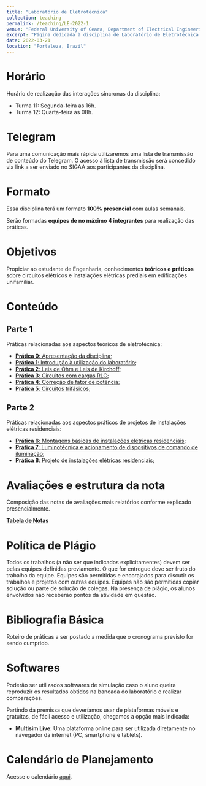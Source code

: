 ```yaml
---
title: "Laboratório de Eletrotécnica"
collection: teaching
permalink: /teaching/LE-2022-1
venue: "Federal University of Ceara, Department of Electrical Engineering"
excerpt: "Página dedicada à disciplina de Laboratório de Eletrotécnica - 2022.1"
date: 2022-03-21
location: "Fortaleza, Brazil"
---
```


# Horário

Horário de realização das interações síncronas da disciplina:
- Turma 11: Segunda-feira as 16h.
- Turma 12: Quarta-feira as 08h.

# Telegram

Para uma comunicação mais rápida utilizaremos uma lista de transmissão de conteúdo do Telegram. O acesso à lista de transmissão será concedido via link a ser enviado no SIGAA aos participantes da disciplina.

# Formato

Essa disciplina terá um formato **100% presencial** com aulas semanais.

Serão formadas **equipes de no máximo 4 integrantes** para realização das práticas. 

# Objetivos

Propiciar ao estudante de Engenharia, conhecimentos **teóricos e práticos** sobre circuitos elétricos e instalações elétricas prediais em edificações unifamiliar.

# Conteúdo

## Parte 1

Práticas relacionadas aos aspectos teóricos de eletrotécnica:
- [**Prática 0**: Apresentação da disciplina](/teaching/LE-2022-1/Lab-0);
- [**Prática 1**: Introdução à utilização do laboratório](/teaching/LE-2022-1/Lab-1);
- [**Prática 2**: Leis de Ohm e Leis de Kirchoff](/teaching/LE-2022-1/Lab-2);
- [**Prática 3**: Circuitos com cargas RLC](/teaching/LE-2022-1/Lab-3);
- [**Prática 4**: Correção de fator de potência](/teaching/LE-2022-1/Lab-4);
- [**Prática 5**: Circuitos trifásicos](/teaching/LE-2022-1/Lab-5);

## Parte 2

Práticas relacionadas aos aspectos práticos de projetos de instalações elétricas residenciais:
- [**Prática 6**: Montagens básicas de instalações elétricas residenciais](/teaching/LE-2022-1/Lab-6);
- [**Prática 7**: Luminotécnica e acionamento de dispositivos de comando de iluminação](/teaching/LE-2022-1/Lab-7);
- [**Prática 8**: Projeto de instalações elétricas residenciais](/teaching/LE-2022-1/Lab-8);

# Avaliações e estrutura da nota

Composição das notas de avaliações mais relatórios conforme explicado presencialmente.

[**Tabela de Notas**](/teaching/LE-2022-1/notas)

# Política de Plágio

Todos os trabalhos (a não ser que indicados explicitamentes) devem ser pelas equipes definidas previamente. O que for entregue deve ser fruto do trabalho da equipe. Equipes são permitidas e encorajados para discutir os trabalhos e projetos com outras equipes. Equipes não são permitidas copiar solução ou parte de solução de colegas. Na presença de plágio, os alunos envolvidos não receberão pontos da atividade em questão.

# Bibliografia Básica

Roteiro de práticas a ser postado a medida que o cronograma previsto for sendo cumprido.

# Softwares

Poderão ser utilizados softwares de simulação caso o aluno queira reproduzir os resultados obtidos na bancada do laboratório e realizar comparações.

Partindo da premissa que deveríamos usar de plataformas móveis e gratuitas, de fácil acesso e utilização, chegamos a opção mais indicada:
- **Multisim Live**: Uma plataforma online para ser utilizada diretamente no navegador da internet (PC, smartphone e tablets).

# Calendário de Planejamento

Acesse o calendário [aqui](https://drive.google.com/file/d/1TA94sI-lO4PiE9i2bb8R78y--7UBViZD/view?usp=drivesdk).